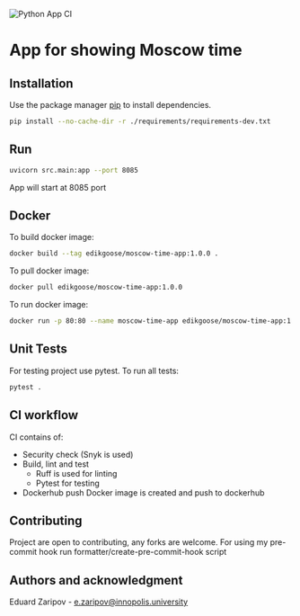 ![Python App CI](https://github.com/edikgoose/iu-devops/actions/workflows/python_app_ci.yml/badge.svg)

# App for showing Moscow time

## Installation

Use the package manager [pip](https://pip.pypa.io/en/stable/) to install dependencies.

```bash
pip install --no-cache-dir -r ./requirements/requirements-dev.txt
```

## Run

```bash
uvicorn src.main:app --port 8085
```
App will start at 8085 port

## Docker
To build docker image:
```bash
docker build --tag edikgoose/moscow-time-app:1.0.0 .
```

To pull docker image:
```bash
docker pull edikgoose/moscow-time-app:1.0.0
```

To run docker image:
```bash
docker run -p 80:80 --name moscow-time-app edikgoose/moscow-time-app:1.0.0
```

## Unit Tests
For testing project use pytest. To run all tests:
```bash
pytest .
```
## CI workflow
CI contains of:
* Security check (Snyk is used)
* Build, lint and test 
    * Ruff is used for linting
    * Pytest for testing
* Dockerhub push
    Docker image is created and push to dockerhub 

## Contributing
Project are open to contributing, any forks are welcome.
For using my pre-commit hook run formatter/create-pre-commit-hook script

## Authors and acknowledgment
Eduard Zaripov - e.zaripov@innopolis.university